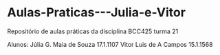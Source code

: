 # Aulas-Praticas---Julia-e-Vitor
Repositório de aulas práticas da disciplina BCC425 turma 21

Alunos: 
        Júlia G. Maia de Souza 17.1.1107
        Vitor Luis de A Campos 15.1.1568
